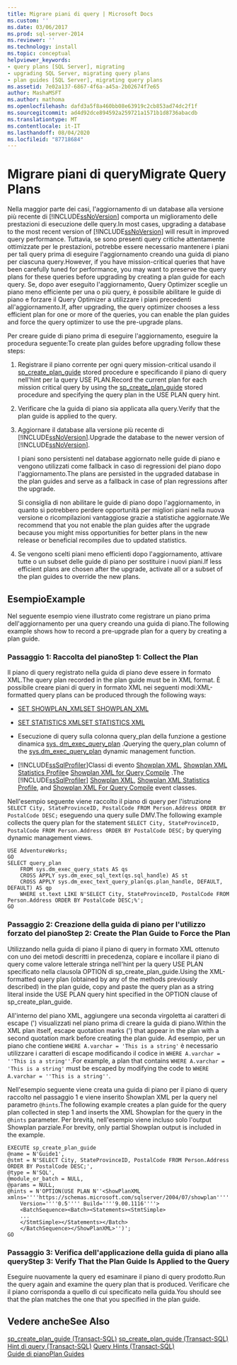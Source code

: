 ```yaml
---
title: Migrare piani di query | Microsoft Docs
ms.custom: ''
ms.date: 03/06/2017
ms.prod: sql-server-2014
ms.reviewer: ''
ms.technology: install
ms.topic: conceptual
helpviewer_keywords:
- query plans [SQL Server], migrating
- upgrading SQL Server, migrating query plans
- plan guides [SQL Server], migrating query plans
ms.assetid: 7e02a137-6867-4f6a-a45a-2b02674f7e65
author: MashaMSFT
ms.author: mathoma
ms.openlocfilehash: dafd3a5f8a460bb08e63919c2cb853ad74dc2f1f
ms.sourcegitcommit: ad4d92dce894592a259721a1571b1d8736abacdb
ms.translationtype: MT
ms.contentlocale: it-IT
ms.lasthandoff: 08/04/2020
ms.locfileid: "87718684"
---
```

# <a name="migrate-query-plans"></a><span data-ttu-id="a6cb2-102">Migrare piani di query</span><span class="sxs-lookup"><span data-stu-id="a6cb2-102">Migrate Query Plans</span></span>
  <span data-ttu-id="a6cb2-103">Nella maggior parte dei casi, l'aggiornamento di un database alla versione più recente di [!INCLUDE[ssNoVersion](../../includes/ssnoversion-md.md)] comporta un miglioramento delle prestazioni di esecuzione delle query.</span><span class="sxs-lookup"><span data-stu-id="a6cb2-103">In most cases, upgrading a database to the most recent version of [!INCLUDE[ssNoVersion](../../includes/ssnoversion-md.md)] will result in improved query performance.</span></span> <span data-ttu-id="a6cb2-104">Tuttavia, se sono presenti query critiche attentamente ottimizzate per le prestazioni, potrebbe essere necessario mantenere i piani per tali query prima di eseguire l'aggiornamento creando una guida di piano per ciascuna query.</span><span class="sxs-lookup"><span data-stu-id="a6cb2-104">However, if you have mission-critical queries that have been carefully tuned for performance, you may want to preserve the query plans for these queries before upgrading by creating a plan guide for each query.</span></span> <span data-ttu-id="a6cb2-105">Se, dopo aver eseguito l'aggiornamento, Query Optimizer sceglie un piano meno efficiente per una o più query, è possibile abilitare le guide di piano e forzare il Query Optimizer a utilizzare i piani precedenti all'aggiornamento.</span><span class="sxs-lookup"><span data-stu-id="a6cb2-105">If, after upgrading, the query optimizer chooses a less efficient plan for one or more of the queries, you can enable the plan guides and force the query optimizer to use the pre-upgrade plans.</span></span>  
  
 <span data-ttu-id="a6cb2-106">Per creare guide di piano prima di eseguire l'aggiornamento, eseguire la procedura seguente:</span><span class="sxs-lookup"><span data-stu-id="a6cb2-106">To create plan guides before upgrading follow these steps:</span></span>  
  
1.  <span data-ttu-id="a6cb2-107">Registrare il piano corrente per ogni query mission-critical usando il [sp_create_plan_guide](/sql/relational-databases/system-stored-procedures/sp-create-plan-guide-transact-sql) stored procedure e specificando il piano di query nell'hint per la query USE PLAN.</span><span class="sxs-lookup"><span data-stu-id="a6cb2-107">Record the current plan for each mission critical query by using the [sp_create_plan_guide](/sql/relational-databases/system-stored-procedures/sp-create-plan-guide-transact-sql) stored procedure and specifying the query plan in the USE PLAN query hint.</span></span>  
  
2.  <span data-ttu-id="a6cb2-108">Verificare che la guida di piano sia applicata alla query.</span><span class="sxs-lookup"><span data-stu-id="a6cb2-108">Verify that the plan guide is applied to the query.</span></span>  
  
3.  <span data-ttu-id="a6cb2-109">Aggiornare il database alla versione più recente di [!INCLUDE[ssNoVersion](../../includes/ssnoversion-md.md)].</span><span class="sxs-lookup"><span data-stu-id="a6cb2-109">Upgrade the database to the newer version of [!INCLUDE[ssNoVersion](../../includes/ssnoversion-md.md)].</span></span>  
  
     <span data-ttu-id="a6cb2-110">I piani sono persistenti nel database aggiornato nelle guide di piano e vengono utilizzati come fallback in caso di regressioni del piano dopo l'aggiornamento.</span><span class="sxs-lookup"><span data-stu-id="a6cb2-110">The plans are persisted in the upgraded database in the plan guides and serve as a fallback in case of plan regressions after the upgrade.</span></span>  
  
     <span data-ttu-id="a6cb2-111">Si consiglia di non abilitare le guide di piano dopo l'aggiornamento, in quanto si potrebbero perdere opportunità per migliori piani nella nuova versione o ricompilazioni vantaggiose grazie a statistiche aggiornate.</span><span class="sxs-lookup"><span data-stu-id="a6cb2-111">We recommend that you not enable the plan guides after the upgrade because you might miss opportunities for better plans in the new release or beneficial recompiles due to updated statistics.</span></span>  
  
4.  <span data-ttu-id="a6cb2-112">Se vengono scelti piani meno efficienti dopo l'aggiornamento, attivare tutte o un subset delle guide di piano per sostituire i nuovi piani.</span><span class="sxs-lookup"><span data-stu-id="a6cb2-112">If less efficient plans are chosen after the upgrade, activate all or a subset of the plan guides to override the new plans.</span></span>  
  
## <a name="example"></a><span data-ttu-id="a6cb2-113">Esempio</span><span class="sxs-lookup"><span data-stu-id="a6cb2-113">Example</span></span>  
 <span data-ttu-id="a6cb2-114">Nel seguente esempio viene illustrato come registrare un piano prima dell'aggiornamento per una query creando una guida di piano.</span><span class="sxs-lookup"><span data-stu-id="a6cb2-114">The following example shows how to record a pre-upgrade plan for a query by creating a plan guide.</span></span>  
  
### <a name="step-1-collect-the-plan"></a><span data-ttu-id="a6cb2-115">Passaggio 1: Raccolta del piano</span><span class="sxs-lookup"><span data-stu-id="a6cb2-115">Step 1: Collect the Plan</span></span>  
 <span data-ttu-id="a6cb2-116">Il piano di query registrato nella guida di piano deve essere in formato XML.</span><span class="sxs-lookup"><span data-stu-id="a6cb2-116">The query plan recorded in the plan guide must be in XML format.</span></span> <span data-ttu-id="a6cb2-117">È possibile creare piani di query in formato XML nei seguenti modi:</span><span class="sxs-lookup"><span data-stu-id="a6cb2-117">XML-formatted query plans can be produced through the following ways:</span></span>  
  
-   [<span data-ttu-id="a6cb2-118">SET SHOWPLAN_XML</span><span class="sxs-lookup"><span data-stu-id="a6cb2-118">SET SHOWPLAN_XML</span></span>](/sql/t-sql/statements/set-showplan-xml-transact-sql)  
  
-   [<span data-ttu-id="a6cb2-119">SET STATISTICS XML</span><span class="sxs-lookup"><span data-stu-id="a6cb2-119">SET STATISTICS XML</span></span>](/sql/t-sql/statements/set-statistics-xml-transact-sql)  
  
-   <span data-ttu-id="a6cb2-120">Esecuzione di query sulla colonna query_plan della funzione a gestione dinamica [sys. dm_exec_query_plan](/sql/relational-databases/system-dynamic-management-views/sys-dm-exec-query-plan-transact-sql) .</span><span class="sxs-lookup"><span data-stu-id="a6cb2-120">Querying the query_plan column of the [sys.dm_exec_query_plan](/sql/relational-databases/system-dynamic-management-views/sys-dm-exec-query-plan-transact-sql) dynamic management function.</span></span>  
  
-   <span data-ttu-id="a6cb2-121">[!INCLUDE[ssSqlProfiler](../../includes/sssqlprofiler-md.md)]Classi di evento [Showplan XML](../../relational-databases/event-classes/showplan-xml-event-class.md), [Showplan XML Statistics Profile](../../relational-databases/event-classes/showplan-xml-statistics-profile-event-class.md)e [Showplan XML for Query Compile](../../relational-databases/event-classes/showplan-xml-for-query-compile-event-class.md) .</span><span class="sxs-lookup"><span data-stu-id="a6cb2-121">The [!INCLUDE[ssSqlProfiler](../../includes/sssqlprofiler-md.md)] [Showplan XML](../../relational-databases/event-classes/showplan-xml-event-class.md), [Showplan XML Statistics Profile](../../relational-databases/event-classes/showplan-xml-statistics-profile-event-class.md), and [Showplan XML For Query Compile](../../relational-databases/event-classes/showplan-xml-for-query-compile-event-class.md) event classes.</span></span>  
  
 <span data-ttu-id="a6cb2-122">Nell'esempio seguente viene raccolto il piano di query per l'istruzione `SELECT City, StateProvinceID, PostalCode FROM Person.Address ORDER BY PostalCode DESC;` eseguendo una query sulle DMV.</span><span class="sxs-lookup"><span data-stu-id="a6cb2-122">The following example collects the query plan for the statement `SELECT City, StateProvinceID, PostalCode FROM Person.Address ORDER BY PostalCode DESC;` by querying dynamic management views.</span></span>  
  
```  
USE AdventureWorks;  
GO  
SELECT query_plan  
    FROM sys.dm_exec_query_stats AS qs   
    CROSS APPLY sys.dm_exec_sql_text(qs.sql_handle) AS st  
    CROSS APPLY sys.dm_exec_text_query_plan(qs.plan_handle, DEFAULT, DEFAULT) AS qp  
    WHERE st.text LIKE N'SELECT City, StateProvinceID, PostalCode FROM Person.Address ORDER BY PostalCode DESC;%';  
GO  
```  
  
### <a name="step-2-create-the-plan-guide-to-force-the-plan"></a><span data-ttu-id="a6cb2-123">Passaggio 2: Creazione della guida di piano per l'utilizzo forzato del piano</span><span class="sxs-lookup"><span data-stu-id="a6cb2-123">Step 2: Create the Plan Guide to Force the Plan</span></span>  
 <span data-ttu-id="a6cb2-124">Utilizzando nella guida di piano il piano di query in formato XML ottenuto con uno dei metodi descritti in precedenza, copiare e incollare il piano di query come valore letterale stringa nell'hint per la query USE PLAN specificato nella clausola OPTION di sp_create_plan_guide.</span><span class="sxs-lookup"><span data-stu-id="a6cb2-124">Using the XML-formatted query plan (obtained by any of the methods previously described) in the plan guide, copy and paste the query plan as a string literal inside the USE PLAN query hint specified in the OPTION clause of sp_create_plan_guide.</span></span>  
  
 <span data-ttu-id="a6cb2-125">All'interno del piano XML, aggiungere una seconda virgoletta ai caratteri di escape (') visualizzati nel piano prima di creare la guida di piano.</span><span class="sxs-lookup"><span data-stu-id="a6cb2-125">Within the XML plan itself, escape quotation marks (') that appear in the plan with a second quotation mark before creating the plan guide.</span></span> <span data-ttu-id="a6cb2-126">Ad esempio, per un piano che contiene `WHERE A.varchar = 'This is a string'` è necessario utilizzare i caratteri di escape modificando il codice in `WHERE A.varchar = ''This is a string''`.</span><span class="sxs-lookup"><span data-stu-id="a6cb2-126">For example, a plan that contains `WHERE A.varchar = 'This is a string'` must be escaped by modifying the code to `WHERE A.varchar = ''This is a string''`.</span></span>  
  
 <span data-ttu-id="a6cb2-127">Nell'esempio seguente viene creata una guida di piano per il piano di query raccolto nel passaggio 1 e viene inserito Showplan XML per la query nel parametro `@hints`.</span><span class="sxs-lookup"><span data-stu-id="a6cb2-127">The following example creates a plan guide for the query plan collected in step 1 and inserts the XML Showplan for the query in the `@hints` parameter.</span></span> <span data-ttu-id="a6cb2-128">Per brevità, nell'esempio viene incluso solo l'output Showplan parziale.</span><span class="sxs-lookup"><span data-stu-id="a6cb2-128">For brevity, only partial Showplan output is included in the example.</span></span>  
  
```  
EXECUTE sp_create_plan_guide   
@name = N'Guide1',  
@stmt = N'SELECT City, StateProvinceID, PostalCode FROM Person.Address ORDER BY PostalCode DESC;',  
@type = N'SQL',  
@module_or_batch = NULL,  
@params = NULL,  
@hints = N'OPTION(USE PLAN N''<ShowPlanXML xmlns=''''https://schemas.microsoft.com/sqlserver/2004/07/showplan''''   
    Version=''''0.5'''' Build=''''9.00.1116''''>  
    <BatchSequence><Batch><Statements><StmtSimple>  
    ...  
    </StmtSimple></Statements></Batch>  
    </BatchSequence></ShowPlanXML>'')';  
GO  
```  
  
### <a name="step-3-verify-that-the-plan-guide-is-applied-to-the-query"></a><span data-ttu-id="a6cb2-129">Passaggio 3: Verifica dell'applicazione della guida di piano alla query</span><span class="sxs-lookup"><span data-stu-id="a6cb2-129">Step 3: Verify That the Plan Guide Is Applied to the Query</span></span>  
 <span data-ttu-id="a6cb2-130">Eseguire nuovamente la query ed esaminare il piano di query prodotto.</span><span class="sxs-lookup"><span data-stu-id="a6cb2-130">Run the query again and examine the query plan that is produced.</span></span> <span data-ttu-id="a6cb2-131">Verificare che il piano corrisponda a quello di cui specificato nella guida.</span><span class="sxs-lookup"><span data-stu-id="a6cb2-131">You should see that the plan matches the one that you specified in the plan guide.</span></span>  
  
## <a name="see-also"></a><span data-ttu-id="a6cb2-132">Vedere anche</span><span class="sxs-lookup"><span data-stu-id="a6cb2-132">See Also</span></span>  
 <span data-ttu-id="a6cb2-133">[sp_create_plan_guide &#40;Transact-SQL&#41;](/sql/relational-databases/system-stored-procedures/sp-create-plan-guide-transact-sql) </span><span class="sxs-lookup"><span data-stu-id="a6cb2-133">[sp_create_plan_guide &#40;Transact-SQL&#41;](/sql/relational-databases/system-stored-procedures/sp-create-plan-guide-transact-sql) </span></span>  
 <span data-ttu-id="a6cb2-134">[Hint di query &#40;Transact-SQL&#41;](/sql/t-sql/queries/hints-transact-sql-query) </span><span class="sxs-lookup"><span data-stu-id="a6cb2-134">[Query Hints &#40;Transact-SQL&#41;](/sql/t-sql/queries/hints-transact-sql-query) </span></span>  
 [<span data-ttu-id="a6cb2-135">Guide di piano</span><span class="sxs-lookup"><span data-stu-id="a6cb2-135">Plan Guides</span></span>](../../relational-databases/performance/plan-guides.md)  
  
  
